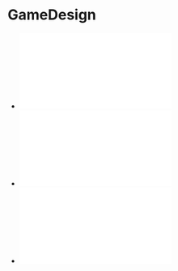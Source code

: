 # GameDesign

* ![Лекция 1](Lecture_Text_1.md)
* ![Лекция 2](Lecture_Text_2.md)
* ![Лекция 3](Lecture_Text_3.md)